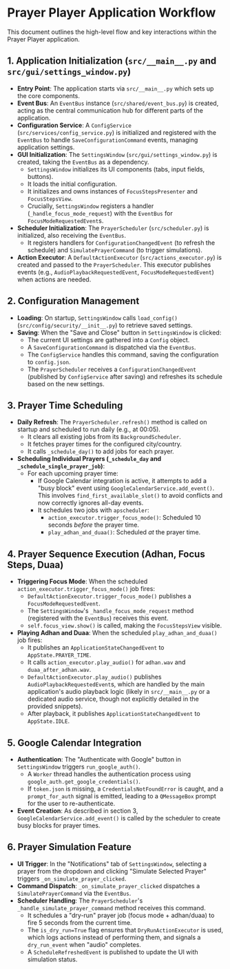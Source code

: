 # Prayer Player Application Workflow

This document outlines the high-level flow and key interactions within the Prayer Player application.

## 1. Application Initialization (`src/__main__.py` and `src/gui/settings_window.py`)

-   **Entry Point**: The application starts via `src/__main__.py` which sets up the core components.
-   **Event Bus**: An `EventBus` instance (`src/shared/event_bus.py`) is created, acting as the central communication hub for different parts of the application.
-   **Configuration Service**: A `ConfigService` (`src/services/config_service.py`) is initialized and registered with the `EventBus` to handle `SaveConfigurationCommand` events, managing application settings.
-   **GUI Initialization**: The `SettingsWindow` (`src/gui/settings_window.py`) is created, taking the `EventBus` as a dependency.
    -   `SettingsWindow` initializes its UI components (tabs, input fields, buttons).
    -   It loads the initial configuration.
    -   It initializes and owns instances of `FocusStepsPresenter` and `FocusStepsView`.
    -   Crucially, `SettingsWindow` registers a handler (`_handle_focus_mode_request`) with the `EventBus` for `FocusModeRequestedEvent`s.
-   **Scheduler Initialization**: The `PrayerScheduler` (`src/scheduler.py`) is initialized, also receiving the `EventBus`.
    -   It registers handlers for `ConfigurationChangedEvent` (to refresh the schedule) and `SimulatePrayerCommand` (to trigger simulations).
-   **Action Executor**: A `DefaultActionExecutor` (`src/actions_executor.py`) is created and passed to the `PrayerScheduler`. This executor publishes events (e.g., `AudioPlaybackRequestedEvent`, `FocusModeRequestedEvent`) when actions are needed.

## 2. Configuration Management

-   **Loading**: On startup, `SettingsWindow` calls `load_config()` (`src/config/security/__init__.py`) to retrieve saved settings.
-   **Saving**: When the "Save and Close" button in `SettingsWindow` is clicked:
    -   The current UI settings are gathered into a `Config` object.
    -   A `SaveConfigurationCommand` is dispatched via the `EventBus`.
    -   The `ConfigService` handles this command, saving the configuration to `config.json`.
    -   The `PrayerScheduler` receives a `ConfigurationChangedEvent` (published by `ConfigService` after saving) and refreshes its schedule based on the new settings.

## 3. Prayer Time Scheduling

-   **Daily Refresh**: The `PrayerScheduler.refresh()` method is called on startup and scheduled to run daily (e.g., at 00:05).
    -   It clears all existing jobs from its `BackgroundScheduler`.
    -   It fetches prayer times for the configured city/country.
    -   It calls `_schedule_day()` to add jobs for each prayer.
-   **Scheduling Individual Prayers (`_schedule_day` and `_schedule_single_prayer_job`)**:
    -   For each upcoming prayer time:
        -   If Google Calendar integration is active, it attempts to add a "busy block" event using `GoogleCalendarService.add_event()`. This involves `find_first_available_slot()` to avoid conflicts and now correctly ignores all-day events.
        -   It schedules two jobs with `apscheduler`:
            -   `action_executor.trigger_focus_mode()`: Scheduled 10 seconds *before* the prayer time.
            -   `play_adhan_and_duaa()`: Scheduled *at* the prayer time.

## 4. Prayer Sequence Execution (Adhan, Focus Steps, Duaa)

-   **Triggering Focus Mode**: When the scheduled `action_executor.trigger_focus_mode()` job fires:
    -   `DefaultActionExecutor.trigger_focus_mode()` publishes a `FocusModeRequestedEvent`.
    -   The `SettingsWindow`'s `_handle_focus_mode_request` method (registered with the `EventBus`) receives this event.
    -   `self.focus_view.show()` is called, making the `FocusStepsView` visible.
-   **Playing Adhan and Duaa**: When the scheduled `play_adhan_and_duaa()` job fires:
    -   It publishes an `ApplicationStateChangedEvent` to `AppState.PRAYER_TIME`.
    -   It calls `action_executor.play_audio()` for `adhan.wav` and `duaa_after_adhan.wav`.
    -   `DefaultActionExecutor.play_audio()` publishes `AudioPlaybackRequestedEvent`s, which are handled by the main application's audio playback logic (likely in `src/__main__.py` or a dedicated audio service, though not explicitly detailed in the provided snippets).
    -   After playback, it publishes `ApplicationStateChangedEvent` to `AppState.IDLE`.

## 5. Google Calendar Integration

-   **Authentication**: The "Authenticate with Google" button in `SettingsWindow` triggers `run_google_auth()`.
    -   A `Worker` thread handles the authentication process using `google_auth.get_google_credentials()`.
    -   If `token.json` is missing, a `CredentialsNotFoundError` is caught, and a `prompt_for_auth` signal is emitted, leading to a `QMessageBox` prompt for the user to re-authenticate.
-   **Event Creation**: As described in section 3, `GoogleCalendarService.add_event()` is called by the scheduler to create busy blocks for prayer times.

## 6. Prayer Simulation Feature

-   **UI Trigger**: In the "Notifications" tab of `SettingsWindow`, selecting a prayer from the dropdown and clicking "Simulate Selected Prayer" triggers `_on_simulate_prayer_clicked`.
-   **Command Dispatch**: `_on_simulate_prayer_clicked` dispatches a `SimulatePrayerCommand` via the `EventBus`.
-   **Scheduler Handling**: The `PrayerScheduler`'s `_handle_simulate_prayer_command` method receives this command.
    -   It schedules a "dry-run" prayer job (focus mode + adhan/duaa) to fire 5 seconds from the current time.
    -   The `is_dry_run=True` flag ensures that `DryRunActionExecutor` is used, which logs actions instead of performing them, and signals a `dry_run_event` when "audio" completes.
    -   A `ScheduleRefreshedEvent` is published to update the UI with simulation status.
